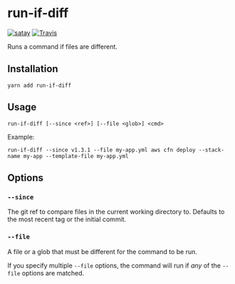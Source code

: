 # run-if-diff

[![satay](https://img.shields.io/npm/v/run-if-diff.svg)](https://www.npmjs.com/package/run-if-diff)
[![Travis](https://img.shields.io/travis/jameslnewell/run-if-diff.svg)](https://travis-ci.org/jameslnewell/run-if-diff)

Runs a command if files are different.

## Installation

```
yarn add run-if-diff
```

## Usage

```
run-if-diff [--since <ref>] [--file <glob>] <cmd>
```

Example:

```
run-if-diff --since v1.3.1 --file my-app.yml aws cfn deploy --stack-name my-app --template-file my-app.yml
```

## Options

### `--since`

The git ref to compare files in the current working directory to. Defaults to the most recent tag or the initial commit.

### `--file`

A file or a glob that must be different for the command to be run.

If you specify multiple `--file` options, the command will run if _any_ of the `--file` options are matched.
